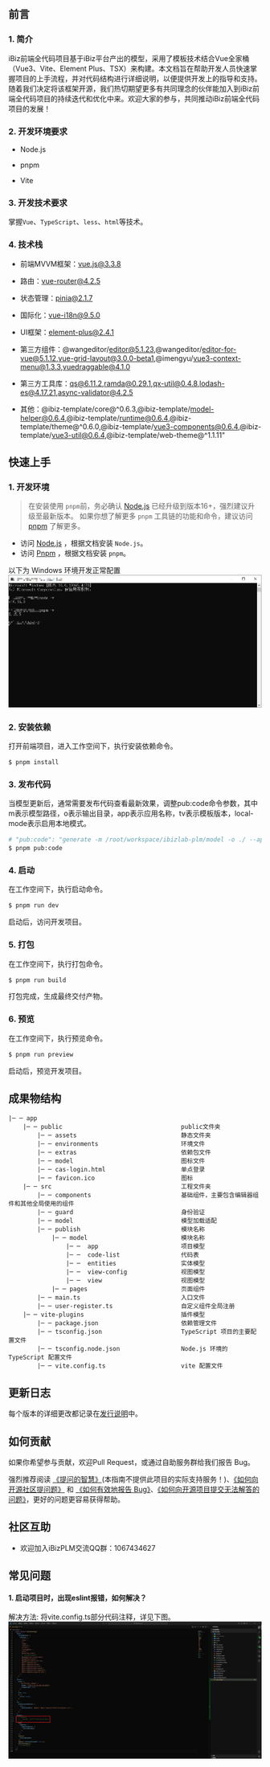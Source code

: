 ## 前言

### 1. 简介

iBiz前端全代码项目基于iBiz平台产出的模型，采用了模板技术结合Vue全家桶（Vue3、Vite、Element Plus、TSX）来构建。本文档旨在帮助开发人员快速掌握项目的上手流程，并对代码结构进行详细说明，以便提供开发上的指导和支持。随着我们决定将该框架开源，我们热切期望更多有共同理念的伙伴能加入到iBiz前端全代码项目的持续迭代和优化中来。欢迎大家的参与，共同推动iBiz前端全代码项目的发展！

### 2. 开发环境要求

- Node.js

- pnpm

- Vite

### 3. 开发技术要求

掌握`Vue`、`TypeScript`、`less`、`html`等技术。

### 4. 技术栈

- 前端MVVM框架：vue.js@3.3.8

- 路由：vue-router@4.2.5

- 状态管理：pinia@2.1.7

- 国际化：vue-i18n@9.5.0

- UI框架：element-plus@2.4.1

- 第三方组件：@wangeditor/editor@5.1.23,@wangeditor/editor-for-vue@5.1.12,vue-grid-layout@3.0.0-beta1,@imengyu/vue3-context-menu@1.3.3,vuedraggable@4.1.0

- 第三方工具库：qs@6.11.2,ramda@0.29.1,qx-util@0.4.8,lodash-es@4.17.21,async-validator@4.2.5

- 其他：@ibiz-template/core@^0.6.3,@ibiz-template/model-helper@0.6.4,@ibiz-template/runtime@0.6.4,@ibiz-template/theme@^0.6.0,@ibiz-template/vue3-components@0.6.4,@ibiz-template/vue3-util@0.6.4,@ibiz-template/web-theme@^1.1.11"

## 快速上手

### 1. 开发环境

> 在安装使用 `pnpm`前，务必确认 [Node.js](https://nodejs.org) 已经升级到版本16+，强烈建议升级至最新版本。
> 如果你想了解更多 `pnpm` 工具链的功能和命令，建议访问 [pnpm](https://www.pnpm.cn/) 了解更多。

- 访问 [Node.js](https://nodejs.org) ，根据文档安装 `Node.js`。
- 访问 [Pnpm](https://www.pnpm.cn/) ，根据文档安装 `pnpm`。

以下为 Windows 环境开发正常配置 
<br>
![开发环境信息](sample/getting-started/development.png)

### 2. 安装依赖

打开前端项目，进入工作空间下，执行安装依赖命令。

```bash
$ pnpm install
```

### 3. 发布代码

当模型更新后，通常需要发布代码查看最新效果，调整pub:code命令参数，其中m表示模型路径，o表示输出目录，app表示应用名称，tv表示模板版本，local-mode表示启用本地模式。

```bash
# "pub:code": "generate -m /root/workspace/ibizlab-plm/model -o ./ --app plmweb -tv 0.7.41-alpha.8 --local-mode",
$ pnpm pub:code
```

### 4. 启动

在工作空间下，执行启动命令。

```bash
$ pnpm run dev
```

启动后，访问开发项目。

### 5. 打包

在工作空间下，执行打包命令。

```bash
$ pnpm run build
```

打包完成，生成最终交付产物。

### 6. 预览

在工作空间下，执行预览命令。

```bash
$ pnpm run preview
```

启动后，预览开发项目。

## 成果物结构

```
|─ ─ app
​    |─ ─ public                                 public文件夹
​        |─ ─ assets                             静态文件夹
​        |─ ─ environments                       环境文件
​        |─ ─ extras                             依赖包文件
​        |─ ─ model                              图标文件
​        |─ ─ cas-login.html                     单点登录
        |─ ─ favicon.ico                        图标
​    |─ ─ src                                    工程文件夹
        |─ ─ components                         基础组件，主要包含编辑器组件和其他全局使用的组件
        |─ ─ guard                              身份验证
        |─ ─ model                              模型加载适配
        |─ ─ publish                            模块名称
            |─ ─ model                          模块名称
​                |─ ─  app                       项目模型
​                |─ ─  code-list                 代码表
​                |─ ─  entities                  实体模型
​                |─ ─  view-config               视图模型
​                |─ ─  view                      视图模型
            |─ ─ pages                          页面组件
​        |─ ─ main.ts                            入口文件
​        |─ ─ user-register.ts                   自定义组件全局注册
​    |─ ─ vite-plugins                           插件模型
        ​|─ ─ package.json                       依赖管理文件
        ​|─ ─ tsconfig.json                      TypeScript 项目的主要配置文件
        ​|─ ─ tsconfig.node.json                 Node.js 环境的 TypeScript 配置文件
​        |─ ─ vite.config.ts                     vite 配置文件
```

## 更新日志

每个版本的详细更改都记录在[发行说明](CHANGELOG.md)中。

## 如何贡献

如果你希望参与贡献，欢迎Pull Request，或通过自助服务群给我们报告 Bug。

强烈推荐阅读 [《提问的智慧》](https://github.com/ryanhanwu/How-To-Ask-Questions-The-Smart-Way)(本指南不提供此项目的实际支持服务！)、[《如何向开源社区提问题》](https://github.com/seajs/seajs/issues/545) 和 [《如何有效地报告 Bug》](https://www.chiark.greenend.org.uk/~sgtatham/bugs-cn.html)、[《如何向开源项目提交无法解答的问题》](https://zhuanlan.zhihu.com/p/25795393)，更好的问题更容易获得帮助。

## 社区互助

- 欢迎加入iBizPLM交流QQ群：1067434627

## 常见问题

#### 1. 启动项目时，出现eslint报错，如何解决？
 
   解决方法: 将vite.config.ts部分代码注释，详见下图。<br>
   ![远程代理地址](sample/getting-started/problem.png)